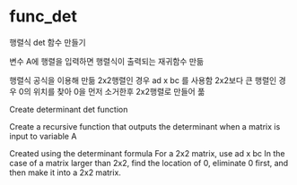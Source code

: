 # func_det

행렬식 det 함수 만들기

변수 A에 행렬을 입력하면 행렬식이 출력되는 재귀함수 만듦

행렬식 공식을 이용해 만듦
2x2행렬인 경우 ad x bc 를 사용함
2x2보다 큰 행렬인 경우 0의 위치를 찾아 0을 먼저 소거한후 2x2행렬로 만들어 풂

Create determinant det function

Create a recursive function that outputs the determinant when a matrix is ​​input to variable A

Created using the determinant formula
For a 2x2 matrix, use ad x bc
In the case of a matrix larger than 2x2, find the location of 0, eliminate 0 first, and then make it into a 2x2 matrix.
